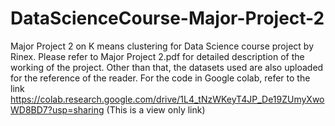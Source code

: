 # DataScienceCourse-Major-Project-2
Major Project 2 on K means clustering for Data Science course project by Rinex. Please refer to Major Project 2.pdf for detailed description of the working of the project.
Other than that, the datasets used are also uploaded for the reference of the reader.
For the code in Google colab, refer to the link https://colab.research.google.com/drive/1L4_tNzWKeyT4JP_De19ZUmyXwoWD8BD7?usp=sharing
(This is a view only link)
